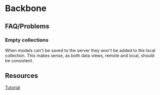 # Backbone #

## FAQ/Problems ##

### Empty collections ###

When models can't be saved to the server they won't be added to the local collection. This makes sense, as both data views, remote and local, should be consistent.

## Resources ##

[Tutorial](http://arturadib.com/hello-backbonejs/)

